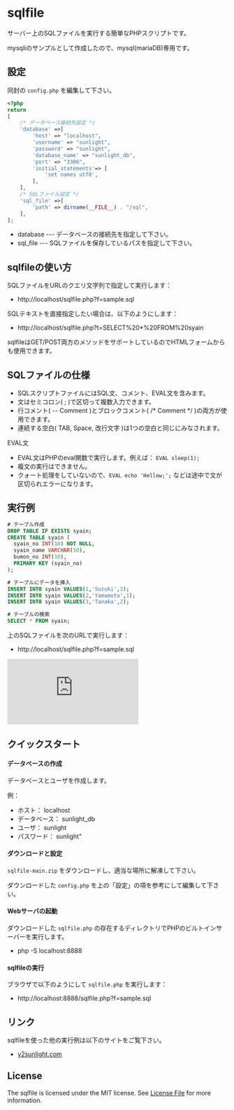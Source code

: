 # sqlfile
サーバー上のSQLファイルを実行する簡単なPHPスクリプトです。

mysqliのサンプルとして作成したので、mysql(mariaDB)専用です。

## 設定

同封の `config.php` を編集して下さい。

~~~php
<?php
return
[
    /* データベース接続先設定 */
    'database' =>[
        'host' => "localhost",
        'username' => "sunlight",
        'password' => "sunlight",
        'database_name' => "sunlight_db",
        'port' => "3306",
        'initial_statements'=> [
            'set names utf8',
        ],
    ],
    /* SQLファイル設定 */
    'sql_file' =>[
        'path' => dirname(__FILE__) . "/sql",
    ],
];
~~~

* database --- データベースの接続先を指定して下さい。
* sql_file --- SQLファイルを保存しているパスを指定して下さい。

## sqlfileの使い方

SQLファイルをURLのクエリ文字列で指定して実行します：

* http://localhost/sqlfile.php?f=sample.sql

SQLテキストを直接指定したい場合は、以下のようにします：

* http://localhost/sqlfile.php?t=SELECT%20*%20FROM%20syain

sqlfileはGET/POST両方のメソッドをサポートしているのでHTMLフォームからも使用できます。

## SQLファイルの仕様

- SQLスクリプトファイルにはSQL文、コメント、EVAL文を含みます。
- 文はセミコロン( ; )で区切って複数入力できます。
- 行コメント( -- Comment )とブロックコメント( /* Comment */ )の両方が使用できます。
- 連続する空白( TAB, Space, 改行文字 )は1つの空白と同じにみなされます。

EVAL文
- EVAL文はPHPのeval関数で実行します。例えば： `EVAL sleep(1);`
- 複文の実行はできません。
- クォート処理をしていないので、`EVAL echo 'Hellow;';` などは途中で文が区切られエラーになります。

## 実行例

~~~sql
# テーブル作成
DROP TABLE IF EXISTS syain;
CREATE TABLE syain (
  syain_no INT(10) NOT NULL,
  syain_name VARCHAR(50),
  bumon_no INT(10),
  PRIMARY KEY (syain_no)
);

# テーブルにデータを挿入
INSERT INTO syain VALUES(1,'Suzuki',3);
INSERT INTO syain VALUES(2,'Yamamoto',1);
INSERT INTO syain VALUES(3,'Tanaka',2);

# テーブルの検索
SELECT * FROM syain;
~~~

上のSQLファイルを次のURLで実行します：

* http://localhost/sqlfile.php?f=sample.sql

![実行結果](http://www.y2sunlight.com/ground/lib/exe/fetch.php?w=463&h=183&tok=c9cf60&media=mariadb:10.4:sqlfile01.png)

## クイックスタート

#### データベースの作成

データベースとユーザを作成します。

例：
- ホスト： localhost
- データベース： sunlight_db
- ユーザ： sunlight
- パスワード： sunlight"

#### ダウンロードと設定

`sqlfile-main.zip` をダウンロードし、適当な場所に解凍して下さい。

ダウンロードした `config.php` を上の「設定」の項を参考にして編集して下さい。


#### Webサーバの起動

ダウンロードした `sqlfile.php` の存在するディレクトリでPHPのビルトインサーバーを実行します。

* php -S localhost:8888

#### sqlfileの実行

ブラウザで以下のようにして `sqlfile.php` を実行します：

* http://localhost:8888/sqlfile.php?f=sample.sql


## リンク
sqlfileを使った他の実行例は以下のサイトをご覧下さい。

* [y2sunlight.com](http://www.y2sunlight.com/ground/doku.php?id=mariadb:10.4:mysqli)


## License
The sqlfile is licensed under the MIT license. See [License File](LICENSE) for more information.
